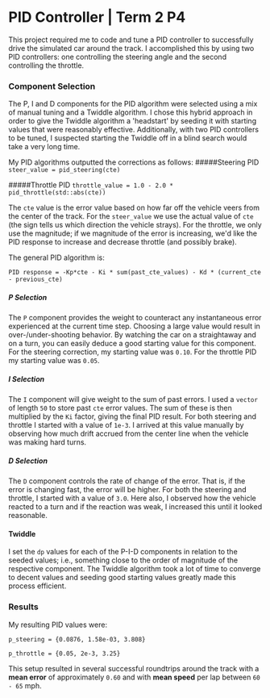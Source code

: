 # PID Controller | Term 2 P4

This project required me to code and tune a PID controller to successfully drive the simulated car around the track. I accomplished this by using two PID controllers: one controlling the steering angle and the second controlling the throttle.

### Component Selection
The P, I and D components for the PID algorithm were selected using a mix of manual tuning and a Twiddle algorithm. I chose this hybrid approach in order to give the Twiddle algorithm a 'headstart' by seeding it with starting values that were reasonably effective. Additionally, with two PID controllers to be tuned, I suspected starting the Twiddle off in a blind search would take a very long time.

My PID algorithms outputted the corrections as follows:
#####Steering PID
`steer_value = pid_steering(cte)`

#####Throttle PID
`throttle_value = 1.0 - 2.0 * pid_throttle(std::abs(cte))`

The `cte` value is the error value based on how far off the vehicle veers from the center of the track. For the `steer_value` we use the actual value of `cte` (the sign tells us which direction the vehicle strays). For the throttle, we only use the magnitude; if we magnitude of the error is increasing, we'd like the PID response to increase and decrease throttle (and possibly brake).

The general PID algorithm is:

`PID response = -Kp*cte - Ki * sum(past_cte_values) - Kd * (current_cte - previous_cte)`

##### P Selection
The `P` component provides the weight to counteract any instantaneous error experienced at the current time step. Choosing a large value would result in over-/under-shooting behavior. By watching the car on a straightaway and on a turn, you can easily deduce a good starting value for this component. For the steering correction, my starting value was `0.10`. For the throttle PID my starting value was `0.05`.

##### I Selection
The `I` component will give weight to the sum of past errors. I used a `vector` of length `50` to store past `cte` error values. The sum of these is then multiplied by the `Ki` factor, giving the final PID result. For both steering and throttle I started with a value of `1e-3`. I arrived at this value manually by observing how much drift accrued from the center line when the vehicle was making hard turns.

##### D Selection
The `D` component controls the rate of change of the error. That is, if the error is changing fast, the error will be higher. For both the steering and throttle, I started with a value of `3.0`. Here also, I observed how the vehicle reacted to a turn and if the reaction was weak, I increased this until it looked reasonable.

#### Twiddle 
I set the `dp` values for each of the P-I-D components in relation to the seeded values; i.e., something close to the order of magnitude of the respective component. The Twiddle algorithm took a lot of time to converge to decent values and seeding good starting values greatly made this process efficient.

### Results

My resulting PID values were:

`p_steering = {0.0876, 1.58e-03, 3.808}`

`p_throttle = {0.05, 2e-3, 3.25}`

This setup resulted in several successful roundtrips around the track with a **mean error** of approximately `0.60` and with **mean speed** per lap between `60 - 65` mph.



